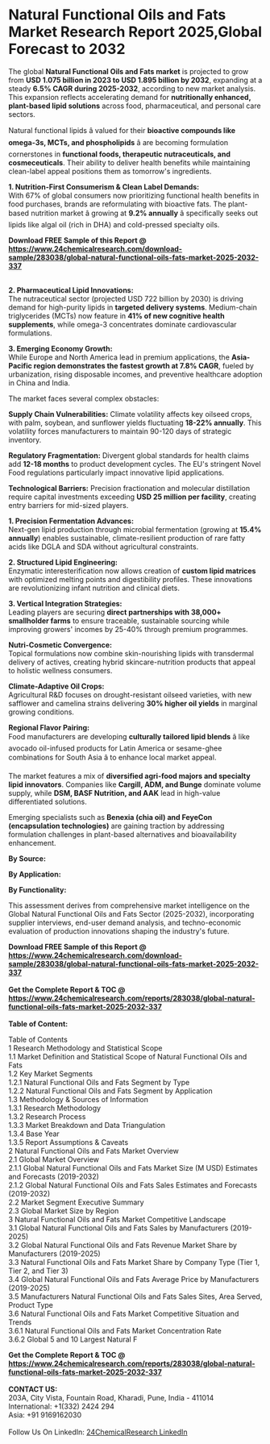 <h1>Natural Functional Oils and Fats Market Research Report 2025,Global Forecast to 2032</h1><p>The global <strong>Natural Functional Oils and Fats market</strong> is projected to grow from <strong>USD 1.075 billion in 2023 to USD 1.895 billion by 2032</strong>, expanding at a steady <strong>6.5% CAGR during 2025-2032</strong>, according to new market analysis. This expansion reflects accelerating demand for <strong>nutritionally enhanced, plant-based lipid solutions</strong> across food, pharmaceutical, and personal care sectors.</p><p>Natural functional lipids â valued for their <strong>bioactive compounds like omega-3s, MCTs, and phospholipids</strong> â are becoming formulation cornerstones in <strong>functional foods, therapeutic nutraceuticals, and cosmeceuticals</strong>. Their ability to deliver health benefits while maintaining clean-label appeal positions them as tomorrow's ingredients.</p><p><strong>1. Nutrition-First Consumerism &amp; Clean Label Demands:</strong><br>
With 67% of global consumers now prioritizing functional health benefits in food purchases, brands are reformulating with bioactive fats. The plant-based nutrition market â growing at <strong>9.2% annually</strong> â specifically seeks out lipids like algal oil (rich in DHA) and cold-pressed specialty oils.</p><div><b>Download FREE Sample of this Report @ 
            <a href="https://www.24chemicalresearch.com/download-sample/283038/global-natural-functional-oils-fats-market-2025-2032-337">
            https://www.24chemicalresearch.com/download-sample/283038/global-natural-functional-oils-fats-market-2025-2032-337</a></b></div><br><p><strong>2. Pharmaceutical Lipid Innovations:</strong><br>
The nutraceutical sector (projected USD 722 billion by 2030) is driving demand for high-purity lipids in <strong>targeted delivery systems</strong>. Medium-chain triglycerides (MCTs) now feature in <strong>41% of new cognitive health supplements</strong>, while omega-3 concentrates dominate cardiovascular formulations.</p><p><strong>3. Emerging Economy Growth:</strong><br>
While Europe and North America lead in premium applications, the <strong>Asia-Pacific region demonstrates the fastest growth at 7.8% CAGR</strong>, fueled by urbanization, rising disposable incomes, and preventive healthcare adoption in China and India.</p><p>The market faces several complex obstacles:</p><p><strong>Supply Chain Vulnerabilities:</strong> Climate volatility affects key oilseed crops, with palm, soybean, and sunflower yields fluctuating <strong>18-22% annually</strong>. This volatility forces manufacturers to maintain 90-120 days of strategic inventory.</p><p><strong>Regulatory Fragmentation:</strong> Divergent global standards for health claims add <strong>12-18 months</strong> to product development cycles. The EU's stringent Novel Food regulations particularly impact innovative lipid applications.</p><p><strong>Technological Barriers:</strong> Precision fractionation and molecular distillation require capital investments exceeding <strong>USD 25 million per facility</strong>, creating entry barriers for mid-sized players.</p><p><strong>1. Precision Fermentation Advances:</strong><br>
Next-gen lipid production through microbial fermentation (growing at <strong>15.4% annually</strong>) enables sustainable, climate-resilient production of rare fatty acids like DGLA and SDA without agricultural constraints.</p><p><strong>2. Structured Lipid Engineering:</strong><br>
Enzymatic interesterification now allows creation of <strong>custom lipid matrices</strong> with optimized melting points and digestibility profiles. These innovations are revolutionizing infant nutrition and clinical diets.</p><p><strong>3. Vertical Integration Strategies:</strong><br>
Leading players are securing <strong>direct partnerships with 38,000+ smallholder farms</strong> to ensure traceable, sustainable sourcing while improving growers' incomes by 25-40% through premium programmes.</p><p><strong>Nutri-Cosmetic Convergence:</strong><br>
	Topical formulations now combine skin-nourishing lipids with transdermal delivery of actives, creating hybrid skincare-nutrition products that appeal to holistic wellness consumers.</p><p><strong>Climate-Adaptive Oil Crops:</strong><br>
	Agricultural R&amp;D focuses on drought-resistant oilseed varieties, with new safflower and camelina strains delivering <strong>30% higher oil yields</strong> in marginal growing conditions.</p><p><strong>Regional Flavor Pairing:</strong><br>
	Food manufacturers are developing <strong>culturally tailored lipid blends</strong> â like avocado oil-infused products for Latin America or sesame-ghee combinations for South Asia â to enhance local market appeal.</p><p>The market features a mix of <strong>diversified agri-food majors and specialty lipid innovators</strong>. Companies like <strong>Cargill, ADM, and Bunge</strong> dominate volume supply, while <strong>DSM, BASF Nutrition, and AAK</strong> lead in high-value differentiated solutions.</p><p>Emerging specialists such as <strong>Benexia (chia oil) and FeyeCon (encapsulation technologies)</strong> are gaining traction by addressing formulation challenges in plant-based alternatives and bioavailability enhancement.</p><p><strong>By Source:</strong></p><p><strong>By Application:</strong></p><p><strong>By Functionality:</strong></p><p>This assessment derives from comprehensive market intelligence on the Global Natural Functional Oils and Fats Sector (2025-2032), incorporating supplier interviews, end-user demand analysis, and techno-economic evaluation of production innovations shaping the industry's future.</p><div><b>Download FREE Sample of this Report @ 
            <a href="https://www.24chemicalresearch.com/download-sample/283038/global-natural-functional-oils-fats-market-2025-2032-337">
            https://www.24chemicalresearch.com/download-sample/283038/global-natural-functional-oils-fats-market-2025-2032-337</a></b></div><br><div><b>Get the Complete Report & TOC @ 
            <a href="https://www.24chemicalresearch.com/reports/283038/global-natural-functional-oils-fats-market-2025-2032-337">
            https://www.24chemicalresearch.com/reports/283038/global-natural-functional-oils-fats-market-2025-2032-337</a></b></div><br>
            <b>Table of Content:</b><p>Table of Contents<br />
1 Research Methodology and Statistical Scope<br />
1.1 Market Definition and Statistical Scope of Natural Functional Oils and Fats<br />
1.2 Key Market Segments<br />
1.2.1 Natural Functional Oils and Fats Segment by Type<br />
1.2.2 Natural Functional Oils and Fats Segment by Application<br />
1.3 Methodology & Sources of Information<br />
1.3.1 Research Methodology<br />
1.3.2 Research Process<br />
1.3.3 Market Breakdown and Data Triangulation<br />
1.3.4 Base Year<br />
1.3.5 Report Assumptions & Caveats<br />
2 Natural Functional Oils and Fats Market Overview<br />
2.1 Global Market Overview<br />
2.1.1 Global Natural Functional Oils and Fats Market Size (M USD) Estimates and Forecasts (2019-2032)<br />
2.1.2 Global Natural Functional Oils and Fats Sales Estimates and Forecasts (2019-2032)<br />
2.2 Market Segment Executive Summary<br />
2.3 Global Market Size by Region<br />
3 Natural Functional Oils and Fats Market Competitive Landscape<br />
3.1 Global Natural Functional Oils and Fats Sales by Manufacturers (2019-2025)<br />
3.2 Global Natural Functional Oils and Fats Revenue Market Share by Manufacturers (2019-2025)<br />
3.3 Natural Functional Oils and Fats Market Share by Company Type (Tier 1, Tier 2, and Tier 3)<br />
3.4 Global Natural Functional Oils and Fats Average Price by Manufacturers (2019-2025)<br />
3.5 Manufacturers Natural Functional Oils and Fats Sales Sites, Area Served, Product Type<br />
3.6 Natural Functional Oils and Fats Market Competitive Situation and Trends<br />
3.6.1 Natural Functional Oils and Fats Market Concentration Rate<br />
3.6.2 Global 5 and 10 Largest Natural F</p><div><b>Get the Complete Report & TOC @ 
            <a href="https://www.24chemicalresearch.com/reports/283038/global-natural-functional-oils-fats-market-2025-2032-337">
            https://www.24chemicalresearch.com/reports/283038/global-natural-functional-oils-fats-market-2025-2032-337</a></b></div><br><b>CONTACT US:</b><br>
            203A, City Vista, Fountain Road, Kharadi, Pune, India - 411014<br>
            International: +1(332) 2424 294<br>
            Asia: +91 9169162030 <br><br>
            Follow Us On LinkedIn: <a href="https://www.linkedin.com/company/24chemicalresearch/">24ChemicalResearch LinkedIn</a>
